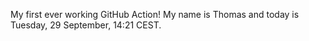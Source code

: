 My first ever working GitHub Action!
My name is Thomas and today is Tuesday, 29 September, 14:21 CEST. 
